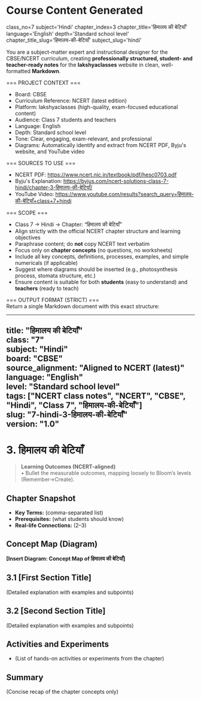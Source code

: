 # Course Content Generated

class_no=7
subject='Hindi'
chapter_index=3
chapter_title='हिमालय की बेटियाँ'
language='English'
depth='Standard school level'
chapter_title_slug='हिमालय-की-बेटियाँ'
subject_slug='hindi'

You are a subject-matter expert and instructional designer for the CBSE/NCERT curriculum, creating **professionally structured, student- and teacher-ready notes** for the **lakshyaclasses** website in clean, well-formatted **Markdown**.

=== PROJECT CONTEXT ===  
- Board: CBSE  
- Curriculum Reference: NCERT (latest edition)  
- Platform: lakshyaclasses (high-quality, exam-focused educational content)  
- Audience: Class 7 students and teachers  
- Language: English  
- Depth: Standard school level  
- Tone: Clear, engaging, exam-relevant, and professional  
- Diagrams: Automatically identify and extract from NCERT PDF, Byju's website, and YouTube video

=== SOURCES TO USE ===  
- NCERT PDF: https://www.ncert.nic.in/textbook/pdf/hesc0703.pdf  
- Byju's Explanation: https://byjus.com/ncert-solutions-class-7-hindi/chapter-3-हिमालय-की-बेटियाँ/  
- YouTube Video: https://www.youtube.com/results?search_query=हिमालय-की-बेटियाँ+class+7+hindi

=== SCOPE ===  
- Class 7 → Hindi → Chapter: “हिमालय की बेटियाँ”  
- Align strictly with the official NCERT chapter structure and learning objectives  
- Paraphrase content; do **not** copy NCERT text verbatim  
- Focus only on **chapter concepts** (no questions, no worksheets)  
- Include all key concepts, definitions, processes, examples, and simple numericals (if applicable)  
- Suggest where diagrams should be inserted (e.g., photosynthesis process, stomata structure, etc.)  
- Ensure content is suitable for both **students** (easy to understand) and **teachers** (ready to teach)

=== OUTPUT FORMAT (STRICT) ===  
Return a single Markdown document with this exact structure:

---
title: "हिमालय की बेटियाँ"  
class: "7"  
subject: "Hindi"  
board: "CBSE"  
source_alignment: "Aligned to NCERT (latest)"  
language: "English"  
level: "Standard school level"  
tags: ["NCERT class notes", "NCERT", "CBSE", "Hindi", "Class 7", "हिमालय-की-बेटियाँ"]  
slug: "7-hindi-3-हिमालय-की-बेटियाँ"  
version: "1.0"  
---

# 3. हिमालय की बेटियाँ

> **Learning Outcomes (NCERT-aligned)**  
> • Bullet the measurable outcomes, mapping loosely to Bloom’s levels (Remember→Create).

## Chapter Snapshot  
- **Key Terms:** (comma-separated list)  
- **Prerequisites:** (what students should know)  
- **Real-life Connections:** (2–3)

## Concept Map (Diagram)  
<!-- Diagram will be extracted from sources. Placeholder below. -->  
**[Insert Diagram: Concept Map of हिमालय की बेटियाँ]**

## 3.1 [First Section Title]  
(Detailed explanation with examples and subpoints)

## 3.2 [Second Section Title]  
(Detailed explanation with examples and subpoints)

## Activities and Experiments  
- (List of hands-on activities or experiments from the chapter)

## Summary  
(Concise recap of the chapter concepts only)


<!-- End of Course Content -->